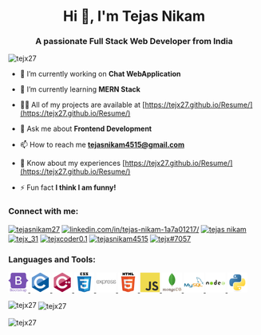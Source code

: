 <h1 align="center">Hi 👋, I'm Tejas Nikam</h1>
<h3 align="center">A passionate Full Stack Web Developer from India</h3>

<p align="left"> <img src="https://komarev.com/ghpvc/?username=tejx27&label=Profile%20views&color=0e75b6&style=flat" alt="tejx27" /> </p>

- 🔭 I’m currently working on **Chat WebApplication**

- 🌱 I’m currently learning **MERN Stack**

- 👨‍💻 All of my projects are available at [https://tejx27.github.io/Resume/](https://tejx27.github.io/Resume/)

- 💬 Ask me about **Frontend Development**

- 📫 How to reach me **tejasnikam4515@gmail.com**

- 📄 Know about my experiences [https://tejx27.github.io/Resume/](https://tejx27.github.io/Resume/)

- ⚡ Fun fact **I think I am funny!**

<h3 align="left">Connect with me:</h3>
<p align="left">
<a href="https://twitter.com/tejasnikam27" target="blank"><img align="center" src="https://raw.githubusercontent.com/rahuldkjain/github-profile-readme-generator/master/src/images/icons/Social/twitter.svg" alt="tejasnikam27" height="30" width="40" /></a>
<a href="https://linkedin.com/in/linkedin.com/in/tejas-nikam-1a7a01217/" target="blank"><img align="center" src="https://raw.githubusercontent.com/rahuldkjain/github-profile-readme-generator/master/src/images/icons/Social/linked-in-alt.svg" alt="linkedin.com/in/tejas-nikam-1a7a01217/" height="30" width="40" /></a>
<a href="https://stackoverflow.com/users/tejas nikam" target="blank"><img align="center" src="https://raw.githubusercontent.com/rahuldkjain/github-profile-readme-generator/master/src/images/icons/Social/stack-overflow.svg" alt="tejas nikam" height="30" width="40" /></a>
<a href="https://instagram.com/tejx_31" target="blank"><img align="center" src="https://raw.githubusercontent.com/rahuldkjain/github-profile-readme-generator/master/src/images/icons/Social/instagram.svg" alt="tejx_31" height="30" width="40" /></a>
<a href="[https://www.youtube.com/c/tejxcoder0.1](https://www.youtube.com/channel/UCGuvMuq_c5Qg7BlF-w8PwdA)" target="blank"><img align="center" src="https://raw.githubusercontent.com/rahuldkjain/github-profile-readme-generator/master/src/images/icons/Social/youtube.svg" alt="tejxcoder0.1" height="30" width="40" /></a>
<a href="https://www.hackerrank.com/tejasnikam4515" target="blank"><img align="center" src="https://raw.githubusercontent.com/rahuldkjain/github-profile-readme-generator/master/src/images/icons/Social/hackerrank.svg" alt="tejasnikam4515" height="30" width="40" /></a>
<a href="https://discord.gg/tejx#7057" target="blank"><img align="center" src="https://raw.githubusercontent.com/rahuldkjain/github-profile-readme-generator/master/src/images/icons/Social/discord.svg" alt="tejx#7057" height="30" width="40" /></a>
</p>

<h3 align="left">Languages and Tools:</h3>
<p align="left"> <a href="https://getbootstrap.com" target="_blank" rel="noreferrer"> <img src="https://raw.githubusercontent.com/devicons/devicon/master/icons/bootstrap/bootstrap-plain-wordmark.svg" alt="bootstrap" width="40" height="40"/> </a> <a href="https://www.cprogramming.com/" target="_blank" rel="noreferrer"> <img src="https://raw.githubusercontent.com/devicons/devicon/master/icons/c/c-original.svg" alt="c" width="40" height="40"/> </a> <a href="https://www.w3schools.com/cpp/" target="_blank" rel="noreferrer"> <img src="https://raw.githubusercontent.com/devicons/devicon/master/icons/cplusplus/cplusplus-original.svg" alt="cplusplus" width="40" height="40"/> </a> <a href="https://www.w3schools.com/css/" target="_blank" rel="noreferrer"> <img src="https://raw.githubusercontent.com/devicons/devicon/master/icons/css3/css3-original-wordmark.svg" alt="css3" width="40" height="40"/> </a> <a href="https://expressjs.com" target="_blank" rel="noreferrer"> <img src="https://raw.githubusercontent.com/devicons/devicon/master/icons/express/express-original-wordmark.svg" alt="express" width="40" height="40"/> </a> <a href="https://www.w3.org/html/" target="_blank" rel="noreferrer"> <img src="https://raw.githubusercontent.com/devicons/devicon/master/icons/html5/html5-original-wordmark.svg" alt="html5" width="40" height="40"/> </a> <a href="https://developer.mozilla.org/en-US/docs/Web/JavaScript" target="_blank" rel="noreferrer"> <img src="https://raw.githubusercontent.com/devicons/devicon/master/icons/javascript/javascript-original.svg" alt="javascript" width="40" height="40"/> </a> <a href="https://www.mongodb.com/" target="_blank" rel="noreferrer"> <img src="https://raw.githubusercontent.com/devicons/devicon/master/icons/mongodb/mongodb-original-wordmark.svg" alt="mongodb" width="40" height="40"/> </a> <a href="https://www.mysql.com/" target="_blank" rel="noreferrer"> <img src="https://raw.githubusercontent.com/devicons/devicon/master/icons/mysql/mysql-original-wordmark.svg" alt="mysql" width="40" height="40"/> </a> <a href="https://nodejs.org" target="_blank" rel="noreferrer"> <img src="https://raw.githubusercontent.com/devicons/devicon/master/icons/nodejs/nodejs-original-wordmark.svg" alt="nodejs" width="40" height="40"/> </a> <a href="https://www.python.org" target="_blank" rel="noreferrer"> <img src="https://raw.githubusercontent.com/devicons/devicon/master/icons/python/python-original.svg" alt="python" width="40" height="40"/> </a> </p>

<p><img align="left" src="https://github-readme-stats.vercel.app/api/top-langs?username=tejx27&show_icons=true&locale=en&layout=compact" alt="tejx27" /></p>

<p>&nbsp;<img align="center" src="https://github-readme-stats.vercel.app/api?username=tejx27&show_icons=true&locale=en" alt="tejx27" /></p>

<p><img align="center" src="https://github-readme-streak-stats.herokuapp.com/?user=tejx27&" alt="tejx27" /></p>
